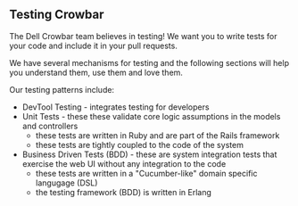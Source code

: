 ## Testing Crowbar

The Dell Crowbar team believes in testing!  We want you to write tests for your code and include it in your pull requests.

We have several mechanisms for testing and the following sections will help you understand them, use them and love them.

Our testing patterns include:

* DevTool Testing - integrates testing for developers
* Unit Tests - these these validate core logic assumptions in the models and controllers
   * these tests are written in Ruby and are part of the Rails framework
   * these tests are tightly coupled to the code of the system
* Business Driven Tests (BDD) - these are system integration tests that exercise the web UI without any integration to the code
   * these tests are written in a "Cucumber-like" domain specific langugage (DSL)
   * the testing framework (BDD) is written in Erlang
